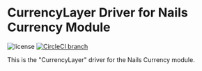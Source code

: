 # CurrencyLayer Driver for Nails Currency Module

![license](https://img.shields.io/badge/license-MIT-green.svg)
[![CircleCI branch](https://img.shields.io/circleci/project/github/nails/driver-currency-currencylayer.svg)](https://circleci.com/gh/nails/driver-currency-currencylayer)

This is the "CurrencyLayer" driver for the Nails Currency module.
